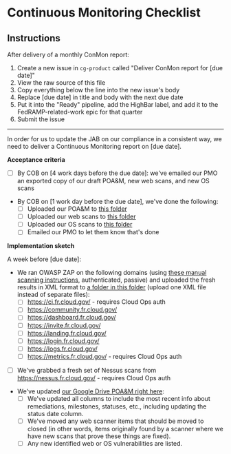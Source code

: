# Continuous Monitoring Checklist

## Instructions

After delivery of a monthly ConMon report:

1. Create a new issue in `cg-product` called "Deliver ConMon report for [due date]"
1. View the raw source of this file
1. Copy everything below the line into the new issue's body
1. Replace [due date] in title and body with the next due date
1. Put it into the "Ready" pipeline, add the HighBar label, and add it to the FedRAMP-related-work epic for that quarter
1. Submit the issue

---

In order for us to update the JAB on our compliance in a consistent way, we need to deliver a Continuous Monitoring report on [due date].

**Acceptance criteria**

- [ ] By COB on [4 work days before the due date]: we've emailed our PMO an exported copy of our draft POA&M, new web scans, and new OS scans
* By COB on [1 work day before the due date], we've done the following:
	-  [ ] Uploaded our POA&M to [this folder](https://community.max.gov/pages/viewpage.action?pageId=1034682621)
	-  [ ] Uploaded our web scans to [this folder](https://community.max.gov/display/FedRAMPExternal/GSA+18F+Cloud.gov+Web+Scans)
	-  [ ] Uploaded our OS scans to [this folder](https://community.max.gov/pages/viewpage.action?pageId=1034682662)
	-  [ ] Emailed our PMO to let them know that's done

**Implementation sketch**

A week before [due date]:

* We ran OWASP ZAP on the following domains (using [these manual scanning instructions](https://pages.18f.gov/before-you-ship/security/dynamic-scanning/#manual-scanning), authenticated, passive) and uploaded the fresh results in XML format to [a folder in this folder](https://drive.google.com/drive/u/0/folders/0B5fn0WMJaYDnaFdCak5WNWRGb1U) (upload one XML file instead of separate files):
	- [ ] https://ci.fr.cloud.gov/ - requires Cloud Ops auth
	- [ ] https://community.fr.cloud.gov/	
	- [ ] https://dashboard.fr.cloud.gov/
	- [ ] https://invite.fr.cloud.gov/
	- [ ] https://landing.fr.cloud.gov/
	- [ ] https://login.fr.cloud.gov/
	- [ ] https://logs.fr.cloud.gov/
	- [ ] https://metrics.fr.cloud.gov/ - requires Cloud Ops auth

- [ ] We've grabbed a fresh set of Nessus scans from https://nessus.fr.cloud.gov/ - requires Cloud Ops auth

* We've updated [our Google Drive POA&M right here](https://docs.google.com/spreadsheets/d/16igVl8cD3SqeX5_SOn5Su34KmwMRnP20gPbfQlqIwfM/edit#gid=1701775784):
	- [ ] We've updated all columns to include the most recent info about remediations, milestones, statuses, etc., including updating the status date column.
	- [ ] We've moved any web scanner items that should be moved to closed (in other words, items originally found by a scanner where we have new scans that prove these things are fixed).
	- [ ] Any new identified web or OS vulnerabilities are listed.
